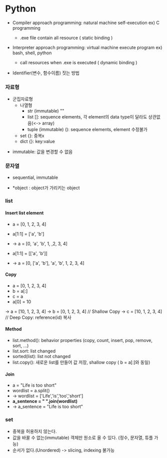
# Python
- Compiler approach programming: natural machine self-execution  ex) C programming
  - .exe file contain all resource ( static binding )
- Interpreter approach programming: virtual machine execute program  ex) bash, shell, python
  - call resources when .exe is executed  ( dynamic binding )


- Identifier(변수, 함수이름) 짓는 방법

### 자료형
- 군집자료형
  - 나열형
    - str (immutable) ""
    - list []: sequence elements, 각 element의 data type이 달라도 상관없음(<-> array)
    - tuple (immutable) (): sequence elements, element 수정불가
  - set {}: 중복x
  - dict {}: key:value
* immutable: 값을 변경할 수 없음


### 문자열
- sequential, immutable

- \*object : object가 가리키는 object

### list


#### Insert list element 
- a = \[0, 1, 2, 3, 4]
- a\[1:1] = \['a', 'b']
- -> a = \[0, 'a', 'b', 1, ,2, 3, 4]

- a\[1:1] = \[\['a', 'b']]
- -> a = \[0, \['a', 'b'], 'a', 'b', 1, 2, 3, 4]

#### Copy
- a = \[0, 1, 2, 3, 4]
- b = a\[:]
- c = a
- a\[0] = 10

-> a = \[10, 1, 2, 3, 4]
-> b = \[0, 1, 2, 3, 4]  // Shallow Copy
-> c = \[10, 1, 2, 3, 4]  // Deep Copy: reference(id) 복사

#### Method
- list.method(): behavior properties (copy, count, insert, pop, remove, sort, ...)
- list.sort: list changed
- sorted(list): list not changed
- list.copy(): 새로운 list를 만들어 값 저장, shallow copy ( b = a\[:]와 동일)

#### Join
- a = "Life is too short"
- wordlist = a.split()
- -> wordlist = \['Life','is','too','short']
- __a_sentence = " ".join(wordlist)__
- -> a_sentence = "Life is too short"


### set
- 중복을 허용하지 않는다.
- 값을 바꿀 수 없는(immutable) 객체만 원소로 올 수 있다. (정수, 문자열, 튜플 가능)
- 순서가 없다.(Unordered) -> slicing, indexing 불가능
